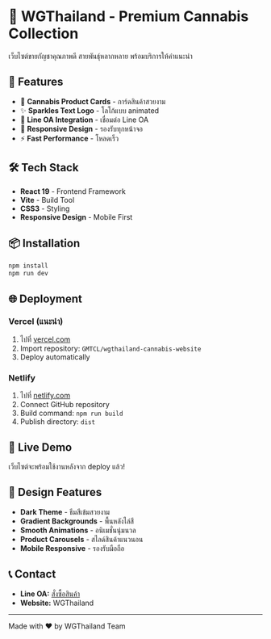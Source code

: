 # 🌿 WGThailand - Premium Cannabis Collection

เว็บไซต์ขายกัญชาคุณภาพดี สายพันธุ์หลากหลาย พร้อมบริการให้คำแนะนำ

## 🚀 Features

- 🌿 **Cannabis Product Cards** - การ์ดสินค้าสวยงาม
- ✨ **Sparkles Text Logo** - โลโก้แบบ animated
- 📱 **Line OA Integration** - เชื่อมต่อ Line OA
- 🎯 **Responsive Design** - รองรับทุกหน้าจอ
- ⚡ **Fast Performance** - โหลดเร็ว

## 🛠️ Tech Stack

- **React 19** - Frontend Framework
- **Vite** - Build Tool
- **CSS3** - Styling
- **Responsive Design** - Mobile First

## 📦 Installation

```bash
npm install
npm run dev
```

## 🌐 Deployment

### Vercel (แนะนำ)
1. ไปที่ [vercel.com](https://vercel.com)
2. Import repository: `GMTCL/wgthailand-cannabis-website`
3. Deploy automatically

### Netlify
1. ไปที่ [netlify.com](https://netlify.com)
2. Connect GitHub repository
3. Build command: `npm run build`
4. Publish directory: `dist`

## 📱 Live Demo

เว็บไซต์จะพร้อมใช้งานหลังจาก deploy แล้ว!

## 🎨 Design Features

- **Dark Theme** - ธีมสีเข้มสวยงาม
- **Gradient Backgrounds** - พื้นหลังไล่สี
- **Smooth Animations** - อนิเมชั่นนุ่มนวล
- **Product Carousels** - สไลด์สินค้าแนวนอน
- **Mobile Responsive** - รองรับมือถือ

## 📞 Contact

- **Line OA:** [สั่งซื้อสินค้า](https://lin.ee/D8bgdJlk)
- **Website:** WGThailand

---

Made with ❤️ by WGThailand Team